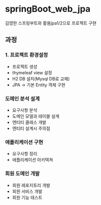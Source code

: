 # springBoot_web_jpa
김영한 스프링부트와 활용jpa1/2으로 프로젝트 구현


## 과정

### 1. 프로젝트 환경설정
* 프로젝트 생성
* thymeleaf view 설정
* H2 DB 설치(Mysql DB로 교체)
* JPA -> 기본 Entity 객체 구현


### 도메인 분석 설계 
* 요구사항 분석
* 도메인 모델과 테이블 설계
* 엔티티 클래스 개발
* 엔티티 설계시 주의점

### 애플리케이션 구현
* 요구사항 정리
* 애플리케이션 아키텍쳐

### 회원 도메인 개발
* 회원 레포지토리 개발
* 회원 서비스 개발
* 회원 기능 테스트
